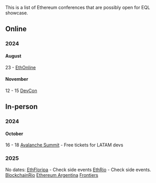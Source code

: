 This is a list of Ethereum conferences that are possibly open for EQL showcase.

## Online
### 2024
#### August
23 - [EthOnline](https://ethglobal.com/events/ethonline2024)
#### November
12 - 15 [DevCon](https://devcon.org/en/)

## In-person
### 2024
#### October
16 - 18 [Avalanche Summit](https://reg.avalanchesummit.com/flow/avalabs/avlsummitiii/landingpage/page/home) - Free tickets for LATAM devs

### 2025
No dates:
[EthFloripa](https://x.com/eth_floripa) - Check side events
[EthRio](https://www.ethereumbrasil.com/agenda-ethrio24) - Check side events.
[BlockchainRio](https://blockchainrio.com.br)
[Ethereum Argentina](https://ethereumargentina.org/)
[Frontiers](https://frontiers.paradigm.xyz/)